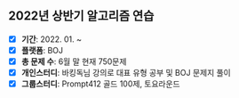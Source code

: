 ## 2022년 상반기 알고리즘 연습

- [X] **기간**: 2022. 01. ~
- [X] **플랫폼**: BOJ
- [X] **총 문제 수**: 6월 말 현재 750문제 
- [X] **개인스터디**: 바킹독님 강의로 대표 유형 공부 및 BOJ 문제지 풀이
- [X] **그룹스터디**: Prompt412 골드 100제, 토요라운드
